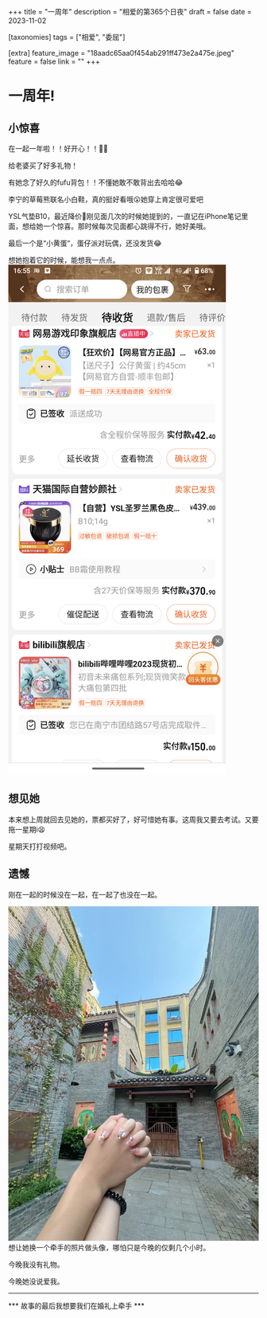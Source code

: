 +++
title = "一周年"
description = "相爱的第365个日夜"
draft = false
date = 2023-11-02

[taxonomies]
tags = ["相爱", "委屈"]

[extra]
feature_image = "18aadc65aa0f454ab291ff473e2a475e.jpeg"
feature = false
link = ""
+++

# 一周年!

## 小惊喜

在一起一年啦！！好开心！！🥰🥰

给老婆买了好多礼物！

有她念了好久的fufu背包！！不懂她敢不敢背出去哈哈😂

李宁的草莓熊联名小白鞋，真的挺好看哦😮她穿上肯定很可爱吧

YSL气垫B10，最近降价🥰刚见面几次的时候她提到的，一直记在iPhone笔记里面，想给她一个惊喜。那时候每次见面都心跳得不行，她好美哦。

最后一个是“小黄蛋“，蛋仔派对玩偶，还没发货😂

想她抱着它的时候，能想我一点点。
![Alt text](Screenshot_20231108-165526.png)

## 想见她

本来想上周就回去见她的，票都买好了，好可惜她有事。这周我又要去考试。又要拖一星期i😫

星期天打打视频吧。

## 遗憾

刚在一起的时候没在一起，在一起了也没在一起。

![Alt text](18aadc65aa0f454ab291ff473e2a475e.jpeg)
想让她换一个牵手的照片做头像，哪怕只是今晚的仅剩几个小时。

今晚我没有礼物。

今晚她没说爱我。

---

*** 故事的最后我想要我们在婚礼上牵手 ***
